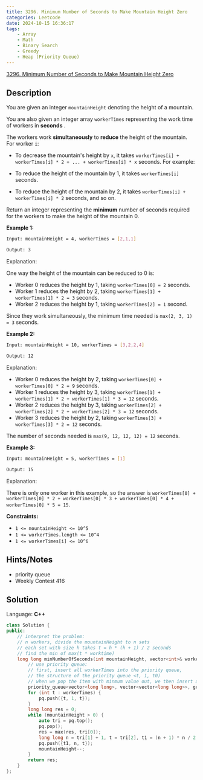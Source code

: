 ```yaml
---
title: 3296. Minimum Number of Seconds to Make Mountain Height Zero
categories: Leetcode
date: 2024-10-15 16:36:17
tags:
    - Array
    - Math
    - Binary Search
    - Greedy
    - Heap (Priority Queue)
---
```


[3296. Minimum Number of Seconds to Make Mountain Height Zero](https://leetcode.com/problems/minimum-number-of-seconds-to-make-mountain-height-zero/description/)

## Description

You are given an integer `mountainHeight` denoting the height of a mountain.

You are also given an integer array `workerTimes` representing the work time of workers in **seconds** .

The workers work **simultaneously**  to **reduce**  the height of the mountain. For worker `i`:

- To decrease the mountain's height by `x`, it takes `workerTimes[i] + workerTimes[i] * 2 + ... + workerTimes[i] * x` seconds. For example:

- To reduce the height of the mountain by 1, it takes `workerTimes[i]` seconds.
- To reduce the height of the mountain by 2, it takes `workerTimes[i] + workerTimes[i] * 2` seconds, and so on.

Return an integer representing the **minimum**  number of seconds required for the workers to make the height of the mountain 0.

**Example 1:**

```bash
Input: mountainHeight = 4, workerTimes = [2,1,1]

Output: 3
```

Explanation:

One way the height of the mountain can be reduced to 0 is:

- Worker 0 reduces the height by 1, taking `workerTimes[0] = 2` seconds.
- Worker 1 reduces the height by 2, taking `workerTimes[1] + workerTimes[1] * 2 = 3` seconds.
- Worker 2 reduces the height by 1, taking `workerTimes[2] = 1` second.

Since they work simultaneously, the minimum time needed is `max(2, 3, 1) = 3` seconds.

**Example 2:**

```bash
Input: mountainHeight = 10, workerTimes = [3,2,2,4]

Output: 12
```

Explanation:

- Worker 0 reduces the height by 2, taking `workerTimes[0] + workerTimes[0] * 2 = 9` seconds.
- Worker 1 reduces the height by 3, taking `workerTimes[1] + workerTimes[1] * 2 + workerTimes[1] * 3 = 12` seconds.
- Worker 2 reduces the height by 3, taking `workerTimes[2] + workerTimes[2] * 2 + workerTimes[2] * 3 = 12` seconds.
- Worker 3 reduces the height by 2, taking `workerTimes[3] + workerTimes[3] * 2 = 12` seconds.

The number of seconds needed is `max(9, 12, 12, 12) = 12` seconds.

**Example 3:**

```bash
Input: mountainHeight = 5, workerTimes = [1]

Output: 15
```

Explanation:

There is only one worker in this example, so the answer is `workerTimes[0] + workerTimes[0] * 2 + workerTimes[0] * 3 + workerTimes[0] * 4 + workerTimes[0] * 5 = 15`.

**Constraints:**

- `1 <= mountainHeight <= 10^5`
- `1 <= workerTimes.length <= 10^4`
- `1 <= workerTimes[i] <= 10^6`

## Hints/Notes

- priority queue
- Weekly Contest 416

## Solution

Language: **C++**

```C++
class Solution {
public:
    // interpret the problem:
    // n workers, divide the mountainHeight to n sets
    // each set with size h takes t = h * (h + 1) / 2 seconds
    // find the min of max(t * worktime)
    long long minNumberOfSeconds(int mountainHeight, vector<int>& workerTimes) {
        // use priority queue:
        // first, insert all workerTimes into the priority queue,
        // the structure of the priority queue <t, 1, t0)
        // when we pop the item with minmum value out, we then insert a new value updated tri back
        priority_queue<vector<long long>, vector<vector<long long>>, greater<vector<long long>>> pq;
        for (int t : workerTimes) {
            pq.push({t, 1, t});
        }
        long long res = 0;
        while (mountainHeight > 0) {
            auto tri = pq.top();
            pq.pop();
            res = max(res, tri[0]);
            long long n = tri[1] + 1, t = tri[2], t1 = (n + 1) * n / 2 * t;
            pq.push({t1, n, t});
            mountainHeight--;
        }
        return res;
    }
};
```
